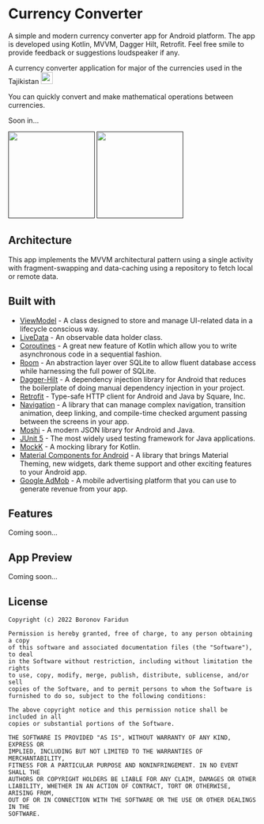 <h1>Currency Converter</h1>

A simple and modern currency converter app for Android platform. The app is developed using Kotlin, MVVM, Dagger Hilt, Retrofit. Feel free smile to provide feedback or suggestions loudspeaker if any.

A currency converter application for major of the currencies used in the Tajikistan <img src="https://snipp.ru/cdn/country-flags/png24px/tj.png" width="24px">

You can quickly convert and make mathematical operations between currencies.

Soon in...

<a href=""><img src="https://play.google.com/intl/en_us/badges/images/generic/en_badge_web_generic.png" width="175px"></a>
<a href=""><img src="https://f-droid.org/badge/get-it-on.png" width="175px"></a>

## Architecture
This app implements the MVVM architectural pattern using a single activity with fragment-swapping and data-caching using a repository to fetch local or remote data. 

## Built with

* <a href="https://developer.android.com/topic/libraries/architecture/viewmodel" target="_blank">ViewModel</a> - A class designed to store and manage UI-related data in a lifecycle conscious way.
* <a href="https://developer.android.com/topic/libraries/architecture/livedata" target="_blank">LiveData</a> - An observable data holder class.
* <a href="https://kotlinlang.org/docs/reference/coroutines-overview.html" target="_blank">Coroutines</a> - A great new feature of Kotlin which allow you to write asynchronous code in a sequential fashion.
* <a href="https://developer.android.com/topic/libraries/architecture/room" target="_blank">Room</a> - An abstraction layer over SQLite to allow fluent database access while harnessing the full power of SQLite.
* <a href="https://dagger.dev/hilt" target="_blank">Dagger-Hilt</a> - A dependency injection library for Android that reduces the boilerplate of doing manual dependency injection in your project.
* <a href="https://square.github.io/retrofit" target="_blank">Retrofit</a> - Type-safe HTTP client for Android and Java by Square, Inc.
* <a href="https://developer.android.com/guide/navigation" target="_blank">Navigation</a> - A library that can manage complex navigation, transition animation, deep linking, and compile-time checked argument passing between the screens in your app.
* <a href="https://github.com/square/moshi" target="_blank">Moshi</a> - A modern JSON library for Android and Java.
* <a href="https://github.com/junit-team/junit5" target="_blank">JUnit 5</a> - The most widely used testing framework for Java applications.
* <a href="https://github.com/mockk/mockk" target="_blank">MockK</a> - A mocking library for Kotlin.
* <a href="https://github.com/material-components/material-components-android" target="_blank">Material Components for Android</a> - A library that brings Material Theming, new widgets, dark theme support and other exciting features to your Android app.
* <a href="https://developers.google.com/admob/android/quick-start" target="_blank">Google AdMob</a> - A mobile advertising platform that you can use to generate revenue from your app.

## Features

Сoming soon...

## App Preview

Сoming soon...

## License

```text
Copyright (c) 2022 Boronov Faridun

Permission is hereby granted, free of charge, to any person obtaining a copy
of this software and associated documentation files (the "Software"), to deal
in the Software without restriction, including without limitation the rights
to use, copy, modify, merge, publish, distribute, sublicense, and/or sell
copies of the Software, and to permit persons to whom the Software is
furnished to do so, subject to the following conditions:

The above copyright notice and this permission notice shall be included in all
copies or substantial portions of the Software.

THE SOFTWARE IS PROVIDED "AS IS", WITHOUT WARRANTY OF ANY KIND, EXPRESS OR
IMPLIED, INCLUDING BUT NOT LIMITED TO THE WARRANTIES OF MERCHANTABILITY,
FITNESS FOR A PARTICULAR PURPOSE AND NONINFRINGEMENT. IN NO EVENT SHALL THE
AUTHORS OR COPYRIGHT HOLDERS BE LIABLE FOR ANY CLAIM, DAMAGES OR OTHER
LIABILITY, WHETHER IN AN ACTION OF CONTRACT, TORT OR OTHERWISE, ARISING FROM,
OUT OF OR IN CONNECTION WITH THE SOFTWARE OR THE USE OR OTHER DEALINGS IN THE
SOFTWARE.
```
